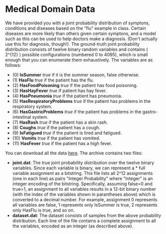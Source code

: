 # Medical Domain Data

We have provided you with a joint probability distribution of symptons, conditions and diseases based on the "flu" example in class. Certain diseases are more likely than others given certain symptons, and a model such as this can be used to help doctors make a diagnosis.  (Don't actually use this for diagnosis, though!). The ground-truth joint probability distribution consists of twelve binary random variables and contains \( 2^{12} \) possible configurations (numbered 0 to 4095), which is small enough that you can enumerate them exhaustively. The variables are as follows:

* (0) **IsSummer** *true* if it is the summer season, false otherwise.
* (1) **HasFlu** *true* if the patient has the flu.
* (2) **HasFoodPoisoning** *true* if the patient has food poisoning.
* (3) **HasHayFever** *true* if patient has hay fever.
* (4) **HasPneumonia** *true* if the patient has pneumonia.
* (5) **HasRespiratoryProblems** *true* if the patient has problems in the respiratory system.
* (6) **HasGastricProblems** *true* if the patient has problems in the gastro-intestinal system.
* (7) **HasRash** *true* if the patient has a skin rash.
* (8) **Coughs** *true* if the patient has a cough.
* (9) **IsFatigued** *true* if the patient is tired and fatigued.
* (10) **Vomits** *true* if the patient has vomited.
* (11) **HasFever** *true* if the patient has a high fever.

You can download all the data [here](https://github.com/magizbox/probabilistic_graphical_models/blob/master/docs/labs/datasets/medical_domain_dataset.gz). The archive contains two files:

* **joint.dat**: The true joint probability distribution over the twelve binary variables. Since each variable is binary, we can represent a * full variable assignment as a bitstring. This file lists all 2^12 assignments (one in each line) as pairs "Integer Probability" where "Integer" is an integer encoding of the bitstring. Specifically, assuming false=0 and true=1, an assignment to all variables results in a 12-bit binary number (with the index of the variables shown in parantheses above) which is converted to a decimal number. For example, assignment 0 represents all variables are false, 1 represents only IsSummer is true, 2 represents only HasFlu is true, and so on.
* **dataset.dat**: The dataset consists of samples from the above probability distribution. Each line of the file contains a complete assignment to all the variables, encoded as an integer (as described above).
